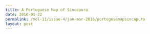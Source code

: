 ```yaml
---
title: A Portuguese Map of Sincapura
date: 2016-01-22
permalink: /vol-11/issue-4/jan-mar-2016/portugesemapsincapura
layout: post
---
```

